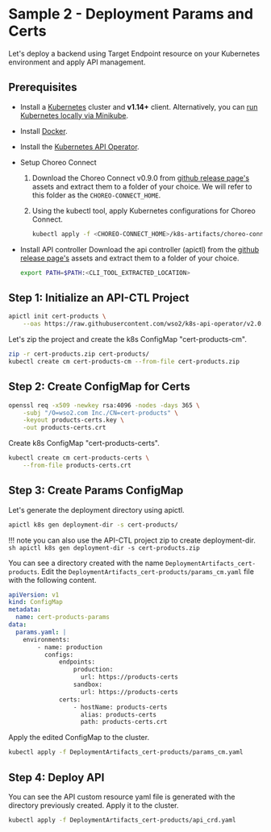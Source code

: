 # Sample 2 - Deployment Params and Certs

Let's deploy a backend using Target Endpoint resource on your Kubernetes environment and apply API management.

## Prerequisites

 -  Install a [Kubernetes](https://kubernetes.io/docs/setup/) cluster and **v1.14+** client. Alternatively,
    you can [run Kubernetes locally via Minikube](https://kubernetes.io/docs/setup/learning-environment/minikube/).
 -  Install [Docker](https://docs.docker.com/).
 -  Install the [Kubernetes API Operator]({{base_path}}/install-and-setup/setup/kubernetes-operators/k8s-api-operator/install).
 -  Setup Choreo Connect
    1.  Download the Choreo Connect v0.9.0 from
        [github release page's](https://github.com/wso2/product-microgateway/releases/tag/v0.9.0) assets and extract them
        to a folder of your choice. We will refer to this folder as the `CHOREO-CONNECT_HOME`.
    
    2.  Using the kubectl tool, apply Kubernetes configurations for Choreo Connect.
    
        ```bash
        kubectl apply -f <CHOREO-CONNECT_HOME>/k8s-artifacts/choreo-connect
        ```

 -  Install API controller
    Download the api controller (apictl) from the 
    [github release page's](https://github.com/wso2/product-apim-tooling/releases/tag/v4.0.0) assets and 
    extract them to a folder of your choice.

    ```bash
    export PATH=$PATH:<CLI_TOOL_EXTRACTED_LOCATION>
    ```

## Step 1: Initialize an API-CTL Project

```sh
apictl init cert-products \
    --oas https://raw.githubusercontent.com/wso2/k8s-api-operator/v2.0.0/scenarios/scenario-2-endpoint-cert-override/swagger.yaml
```

Let's zip the project and create the k8s ConfigMap "cert-products-cm".
```sh
zip -r cert-products.zip cert-products/
kubectl create cm cert-products-cm --from-file cert-products.zip
```

## Step 2: Create ConfigMap for Certs

```sh
openssl req -x509 -newkey rsa:4096 -nodes -days 365 \
    -subj "/O=wso2.com Inc./CN=cert-products" \
    -keyout products-certs.key \
    -out products-certs.crt
```

Create k8s ConfigMap "cert-products-certs".
```sh
kubectl create cm cert-products-certs \
    --from-file products-certs.crt
```

## Step 3: Create Params ConfigMap

Let's generate the deployment directory using apictl.

```sh
apictl k8s gen deployment-dir -s cert-products/
```

!!! note
    you can also use the API-CTL project zip to create deployment-dir.
    ```sh
    apictl k8s gen deployment-dir -s cert-products.zip
    ```

You can see a directory created with the name `DeploymentArtifacts_cert-products`. Edit the
`DeploymentArtifacts_cert-products/params_cm.yaml` file with the following content.

```yaml
apiVersion: v1
kind: ConfigMap
metadata:
  name: cert-products-params
data:
  params.yaml: |
    environments:
        - name: production
          configs:
              endpoints:
                  production:
                    url: https://products-certs
                  sandbox:
                    url: https://products-certs
              certs:
                  - hostName: products-certs
                    alias: products-certs
                    path: products-certs.crt
```

Apply the edited ConfigMap to the cluster.
```sh
kubectl apply -f DeploymentArtifacts_cert-products/params_cm.yaml
```

## Step 4: Deploy API

You can see the API custom resource yaml file is generated with the directory previously created.
Apply it to the cluster.

```sh
kubectl apply -f DeploymentArtifacts_cert-products/api_crd.yaml
```
